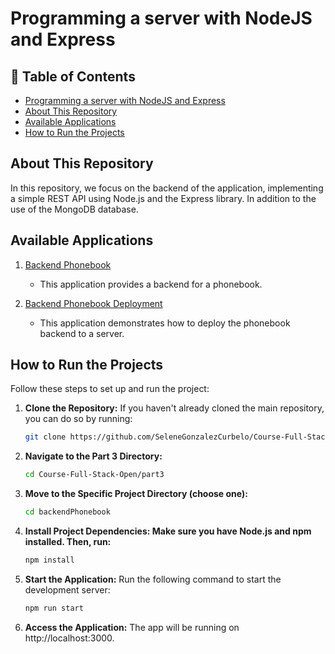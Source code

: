 # Programming a server with NodeJS and Express

## 📑 Table of Contents

- [Programming a server with NodeJS and Express](#programming-a-server-with-nodejs-and-express)
- [About This Repository](#about-this-repository)
- [Available Applications](#available-applications)
- [How to Run the Projects](#how-to-run-the-projects)

## About This Repository

In this repository, we focus on the backend of the application, implementing a simple REST API using Node.js and the Express library. In addition to the use of the MongoDB database.

## Available Applications

1. [Backend Phonebook](./backendPhonebook)  
    - This application provides a backend for a phonebook.

2. [Backend Phonebook Deployment](./backendPhonebookDeployment) 
    - This application demonstrates how to deploy the phonebook backend to a server.

## How to Run the Projects

Follow these steps to set up and run the project:

1. **Clone the Repository:**
   If you haven't already cloned the main repository, you can do so by running:
   ```bash
   git clone https://github.com/SeleneGonzalezCurbelo/Course-Full-Stack-Open.git
2. **Navigate to the Part 3 Directory:**
   ```bash
   cd Course-Full-Stack-Open/part3
3. **Move to the Specific Project Directory (choose one):**
    ```bash
   cd backendPhonebook
4. **Install Project Dependencies: Make sure you have Node.js and npm installed. Then, run:**
    ```bash
    npm install
5. **Start the Application:** Run the following command to start the development server:
    ```bash
    npm run start
6. **Access the Application:** The app will be running on http://localhost:3000.